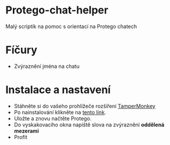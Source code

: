 # Protego-chat-helper
Malý scriptík na pomoc s orientací na Protego chatech
# Fíčury
- Zvýraznění jména na chatu
# Instalace a nastavení
- Stáhněte si do vašeho prohlížeče rozšíření [TamperMonkey](https://www.tampermonkey.net/)
- Po nainstalování klikněte na [tento link](https://raw.githubusercontent.com/WagagaCZ/Protego-chat-helper/main/Protego-Highlight.user.js).
- Uložte a znovu načtěte Protego.
- Do vyskakovacího okna napiště slova na zvýraznění **oddělená mezerami**
- Profit
